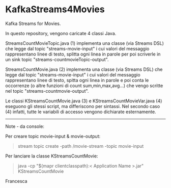 # KafkaStreams4Movies


Kafka Streams for Movies.

In questo repository, vengono caricate 4 classi Java.
 
StreamsCountMovieTopic.java (1) implementa una classe (via Streams DSL) che legge dal topic "streams-movie-input" i cui valori del messaggio rappresentano linee di testo, splitta ogni linea in parole per poi scriverle in un sink topic "streams-countmovieTopic-output".
 
StreamsCountMovie.java (2) implementa una classe (via Streams DSL) che legge dal topic "streams-movie-input" i cui valori del messaggio rappresentano linee di testo, spitta ogni linea in parole e poi conta le  occorrenze (o altre funzioni di count sum,min,max,avg...) che vengo scritte nel topic "streams-countmovie-output".
 
Le classi KStreamsCountMovie.java (3) e KStreamsCountMovieVar.java (4) eseguono gli stessi script, ma differiscono per sintassi.
Nel secondo caso (4) infatti, tutte le variabili di accesso vengono dichiarate esternamente.

_________________
Note - da console:

  Per creare topic movie-input & movie-output:
   > stream topic create -path /movie-stream -topic movie-input 
    
 Per lanciare la classe KStreamsCountMovie:  
   > java -cp "$(mapr clientclasspath):< Application Name >.jar" KStreamsCountMovie

Francesca
